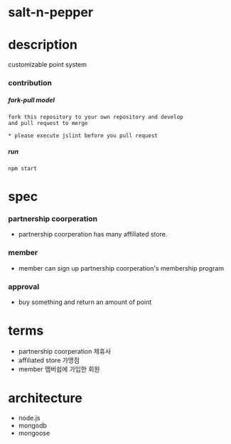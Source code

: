 salt-n-pepper
=============

# description

customizable point system

### contribution

##### fork-pull model

	fork this repository to your own repository and develop
	and pull request to merge
    
    * please execute jslint before you pull request

##### run

	npm start

# spec

### partnership coorperation

- partnership coorperation has many affiliated store.

### member

- member can sign up partnership coorperation's membership program

### approval

- buy something and return an amount of point

# terms

- partnership coorperation 제휴사
- affiliated store 가맹점
- member 맴버쉽에 가입한 회원

# architecture

- node.js
- mongodb
- mongoose